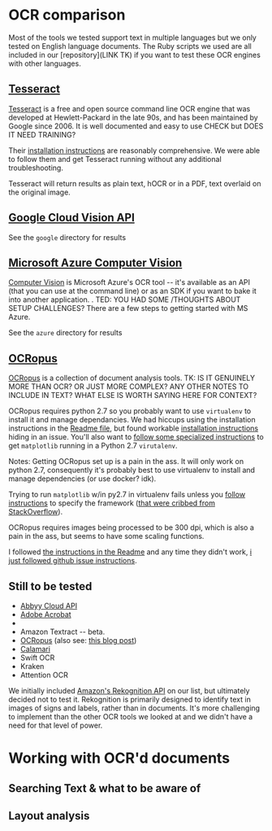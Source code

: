 # OCR comparison

Most of the tools we tested support text in multiple languages but we only tested on English language documents. The Ruby scripts we used are all included in our [repository](LINK TK) if you want to test these OCR engines with other languages.

## [Tesseract](https://github.com/tesseract-ocr/tesseract)

[Tesseract](https://github.com/tesseract-ocr/tesseract) is a free and open source command line OCR engine that was developed at Hewlett-Packard in the late 90s, and has been maintained by Google since 2006. It is well documented and easy to use CHECK but DOES IT NEED TRAINING?

Their [installation instructions](https://github.com/tesseract-ocr/tesseract/wiki) are reasonably comprehensive. We were able to follow them and get Tesseract running without any additional troubleshooting.

Tesseract will return results as plain text, hOCR or in a PDF, text overlaid on the original image.

## [Google Cloud Vision API][GCP_Vision]

See the `google` directory for results

[GCP_Vision]: https://cloud.google.com/vision/

## [Microsoft Azure Computer Vision][Azure_Vision]

[Computer Vision](https://azure.microsoft.com/en-us/services/cognitive-services/computer-vision/) is Microsoft Azure's OCR tool -- it's available as an API (that you can use at the command line) or as an SDK if you want to bake it into another application. 
. TED: YOU HAD SOME /THOUGHTS ABOUT SETUP CHALLENGES? There are a few steps to getting started with MS Azure.



[Azure_Vision]: https://azure.microsoft.com/en-us/services/cognitive-services/computer-vision/

See the `azure` directory for results

## [OCRopus][OCRopus_github]

[OCRopus](https://github.com/tmbdev/ocropy) is a collection of document analysis tools. TK: IS IT GENUINELY MORE THAN OCR? OR JUST MORE COMPLEX? ANY OTHER NOTES TO INCLUDE IN TEXT? WHAT ELSE IS WORTH SAYING HERE FOR CONTEXT?

OCRopus requires python 2.7 so you probably want to use `virtualenv` to install it and manage dependancies. We had hiccups using the installation instructions in the [Readme file](https://github.com/tmbdev/ocropy#running), but found workable [installation instructions](https://github.com/tmbdev/ocropy/issues/241) hiding in an issue. You'll also want to [follow some specialized instructions](https://markhneedham.com/blog/2018/05/04/python-runtime-error-osx-matplotlib-not-installed-as-framework-mac/) to get `matplotlib` running in a Python 2.7 `virutalenv`.




Notes:
Getting OCRopus set up is a pain in the ass.  It will only work on python 2.7, consequently it's probably best to use virtualenv to install and manage dependencies (or use docker? idk).

Trying to run `matplotlib` w/in py2.7 in virtualenv fails unless you [follow instructions](https://markhneedham.com/blog/2018/05/04/python-runtime-error-osx-matplotlib-not-installed-as-framework-mac/) to specify the framework ([that were cribbed from StackOverflow](https://stackoverflow.com/questions/34977388/matplotlib-runtimeerror-python-is-not-installed-as-a-framework)).

OCRopus requires images being processed to be 300 dpi, which is also a pain in the ass, but seems to have some scaling functions.

I followed [the instructions in the Readme](https://github.com/tmbdev/ocropy#running) and any time they didn't work, [i just followed github issue instructions](https://github.com/tmbdev/ocropy/issues/241).


[OCRopus_github]: https://github.com/tmbdev/ocropy

## Still to be tested

* [Abbyy Cloud API](https://www.ocrsdk.com/)
* [Adobe Acrobat](https://acrobat.adobe.com/us/en/acrobat/how-to/ocr-software-convert-pdf-to-text.html)
*
* Amazon Textract -- beta.
* [OCRopus](https://github.com/tmbdev/ocropy) (also see: [this blog post](https://www.danvk.org/2015/01/09/extracting-text-from-an-image-using-ocropus.html))
* [Calamari]()
* Swift OCR
* Kraken
* Attention OCR

We initially included [Amazon's Rekognition API](https://aws.amazon.com/rekognition/) on our list, but ultimately decided not to test it. Rekognition is primarily designed to identify text in images of signs and labels, rather than in documents. It's more challenging to implement than the other OCR tools we looked at and we didn't have a need for that level of power.

# Working with OCR'd documents

## Searching Text & what to be aware of

## Layout analysis